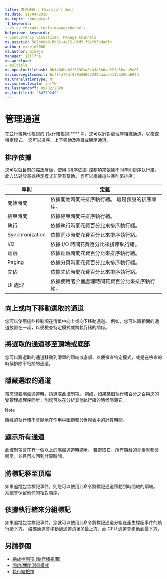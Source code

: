 ```yaml
---
title: 管理通道 | Microsoft Docs
ms.date: 11/04/2016
ms.topic: conceptual
f1_keywords:
- vs.cv.threads.tools.managechannels
helpviewer_keywords:
- Concurrency Visualizer, Manage Channels
ms.assetid: 507b06e9-bb56-4a72-8fd5-f91f958da6fc
author: mikejo5000
ms.author: mikejo
manager: jillfra
ms.workload:
- multiple
ms.openlocfilehash: 0b1480bab2f52383a8ca3a5b0ac22fd56acb5e01
ms.sourcegitcommit: 6cfffa72af599a9d667249caaaa411bb28ea69fd
ms.translationtype: MT
ms.contentlocale: zh-TW
ms.lasthandoff: 09/02/2020
ms.locfileid: "64779249"
---
```

# <a name="manage-channels"></a>管理通道
在並行視覺化檢視的 [執行緒檢視]**** 中，您可以針對處理序組織通道，以檢查特定模式。 您可以排序、上下移動及隱藏或顯示通道。

## <a name="sort-by"></a>排序依據
 您可以就目前的縮放層級，使用 [排序依據] 控制項來依據不同準則排序執行緒。 此方法對於尋找特定模式非常有幫助。 您可以根據這些準則來排序：

|準則|定義|
|--------------|----------------|
|開始時間|依據開始時間來排序執行緒。 這是預設的排序順序。|
|結束時間|依據結束時間來排序執行緒。|
|執行|依據執行時間花費百分比來排序執行緒。|
|Synchronization|依據同步時間花費百分比來排序執行緒。|
|I/O|依據 I/O 時間花費百分比來排序執行緒。|
|睡眠|依據睡眠時間花費百分比來排序執行緒。|
|Paging|依據分頁時間花費百分比來排序執行緒。|
|先佔|依據先佔時間花費百分比來排序執行緒。|
|UI 處理|依據使用者介面處理時間花費百分比來排序執行緒。|

## <a name="move-selected-channel-up-or-down"></a>向上或向下移動選取的通道
 您可以使用這些控制項在清單中向上或向下移動通道。 例如，您可以將相關的通道放置在一起，以便檢查特定模式或跨執行緒的關係。

## <a name="move-selected-channel-to-top-or-bottom"></a>將選取的通道移至頂端或底部
 您可以將選取的通道移動到清單的頂端或底部，以便檢查特定模式，或是在檢查的時候排除不相關的通道。

## <a name="hide-selected-channels"></a>隱藏選取的通道
 當您想要隱藏通道時，請選取此控制項。 例如，如果某個執行緒百分之百與您的受管理處理序同步，則您可以在分析其他執行緒的時候隱藏它。

> [!NOTE]
> 隱藏的執行緒不會顯示在作用中圖例和分析報表中的計算時間。

## <a name="show-all-channels"></a>顯示所有通道
 此控制項會在有一個以上的隱藏通道時顯示。 若選取它，所有隱藏的元素就都會顯示，並且再次回到計算時間。

## <a name="move-markers-to-top"></a>將標記移至頂端
 如果追蹤包含標記事件，則您可以使用此命令將標記通道移動到時間軸的頂端。 系統會保留他們的相對順序。

## <a name="group-markers-by-thread"></a>依據執行緒來分組標記
 如果追蹤包含標記事件，您就可以使用此命令將標記通道分組在產生標記事件的執行緒下方。  磁碟通道會移動到通道清單的最上方，而 GPU 通道會移動到最下方。

## <a name="see-also"></a>另請參閱
- [縮放控制項 (執行緒視圖) ](../profiling/zoom-control-threads-view.md)
- [開啟/關閉測量模式](../profiling/measure-mode-on-off.md)
- [執行緒檢視](../profiling/threads-view-parallel-performance.md)